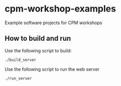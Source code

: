 # cpm-workshop-examples
Example software projects for CPM workshops

## How to build and run
Use the following script to build:
```
./build_server
```

Use the following script to run the web server
```
./run_server
```

